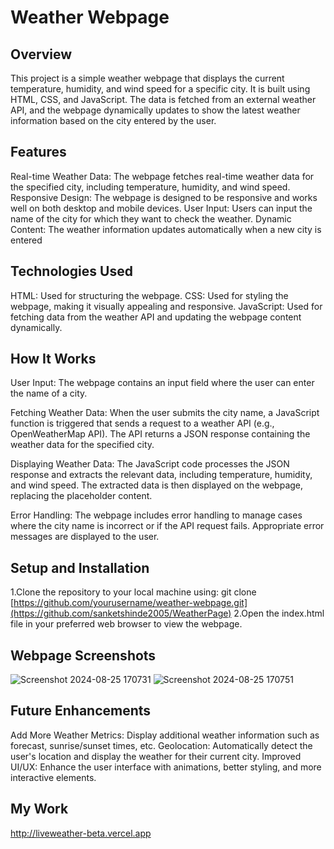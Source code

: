 # Weather Webpage
## Overview
This project is a simple weather webpage that displays the current temperature, humidity, and wind speed for a specific city. It is built using HTML, CSS, and JavaScript. The data is fetched from an external weather API, and the webpage dynamically updates to show the latest weather information based on the city entered by the user.

## Features
Real-time Weather Data: The webpage fetches real-time weather data for the specified city, including temperature, humidity, and wind speed.
Responsive Design: The webpage is designed to be responsive and works well on both desktop and mobile devices.
User Input: Users can input the name of the city for which they want to check the weather.
Dynamic Content: The weather information updates automatically when a new city is entered

## Technologies Used
HTML: Used for structuring the webpage.
CSS: Used for styling the webpage, making it visually appealing and responsive.
JavaScript: Used for fetching data from the weather API and updating the webpage content dynamically.

## How It Works
User Input:
The webpage contains an input field where the user can enter the name of a city.

Fetching Weather Data:
When the user submits the city name, a JavaScript function is triggered that sends a request to a weather API (e.g., OpenWeatherMap API).
The API returns a JSON response containing the weather data for the specified city.

Displaying Weather Data:
The JavaScript code processes the JSON response and extracts the relevant data, including temperature, humidity, and wind speed.
The extracted data is then displayed on the webpage, replacing the placeholder content.

Error Handling:
The webpage includes error handling to manage cases where the city name is incorrect or if the API request fails. Appropriate error messages are displayed to the user.

## Setup and Installation
1.Clone the repository to your local machine using:
git clone [https://github.com/yourusername/weather-webpage.git](https://github.com/sanketshinde2005/WeatherPage)
2.Open the index.html file in your preferred web browser to view the webpage.

## Webpage Screenshots
![Screenshot 2024-08-25 170731](https://github.com/user-attachments/assets/1a5dba8a-9d2e-423f-b5e6-9ccfdb4333ec)
![Screenshot 2024-08-25 170751](https://github.com/user-attachments/assets/c833767c-be56-4d26-8aaa-154189e850a7)

## Future Enhancements
Add More Weather Metrics: Display additional weather information such as forecast, sunrise/sunset times, etc.
Geolocation: Automatically detect the user's location and display the weather for their current city.
Improved UI/UX: Enhance the user interface with animations, better styling, and more interactive elements.

## My Work
http://liveweather-beta.vercel.app
